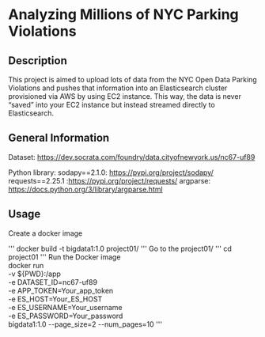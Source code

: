 # Analyzing Millions of NYC Parking Violations

## Description

This project is aimed to upload lots of data from the NYC Open Data Parking Violations and pushes that information into an Elasticsearch cluster provisioned via AWS by using EC2 instance. This way, the data is never “saved” into your EC2 instance but instead streamed directly to Elasticsearch.

## General Information

Dataset: https://dev.socrata.com/foundry/data.cityofnewyork.us/nc67-uf89

Python library: 
sodapy==2.1.0: https://pypi.org/project/sodapy/
requests==2.25.1 :https://pypi.org/project/requests/
argparse: https://docs.python.org/3/library/argparse.html

## Usage

Create a docker image

'''
docker build -t bigdata1:1.0 project01/
'''
Go to the project01/
'''
cd project01
'''
Run the Docker image  
docker run \
 -v ${PWD}:/app \
 -e DATASET_ID=nc67-uf89  \
 -e APP_TOKEN=Your_app_token\
 -e ES_HOST=Your_ES_HOST \
 -e ES_USERNAME=Your_username \
 -e ES_PASSWORD=Your_password \
 bigdata1:1.0 --page_size=2 --num_pages=10
 '''
